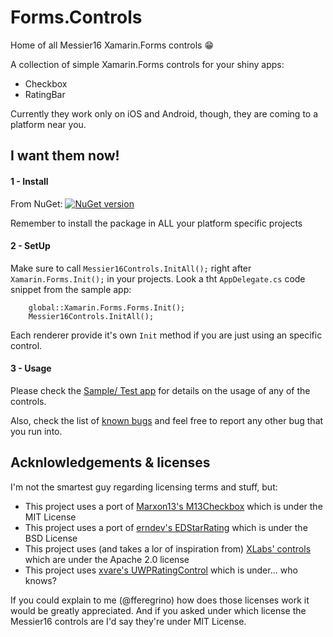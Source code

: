 # Forms.Controls
Home of all Messier16 Xamarin.Forms controls :grin:

A collection of simple Xamarin.Forms controls for your shiny apps: 

- Checkbox
- RatingBar

Currently they work only on iOS and Android, though, they are coming to a platform near you.

## I want them now!

#### 1 - Install  
From NuGet: [![NuGet version](https://badge.fury.io/nu/Messier16.Forms.Controls.svg)](https://www.nuget.org/packages/Messier16.Forms.Controls/)

Remember to install the package in ALL your platform specific projects

#### 2 - SetUp 
Make sure to call `Messier16Controls.InitAll();` right after `Xamarin.Forms.Init();` in your projects. Look a tht `AppDelegate.cs` code snippet from the sample app:

```
    global::Xamarin.Forms.Forms.Init();
    Messier16Controls.InitAll();
```

Each renderer provide it's own `Init` method if you are just using an specific control.


#### 3 - Usage

Please check the [Sample/ Test app](https://github.com/messier16/Forms.Controls/tree/master/TestApp) for details on the usage of any of the controls.

Also, check the list of [known bugs](https://github.com/messier16/Forms.Controls/labels/bug) and feel free to report any other bug that you run into.

## Acknlowledgements & licenses

I'm not the smartest guy regarding licensing terms and stuff, but:

- This project uses a port of [Marxon13's M13Checkbox](https://github.com/Marxon13/M13Checkbox) which is under the MIT License
- This project uses a port of [erndev's EDStarRating](https://github.com/erndev/EDStarRating) which is under the BSD License
- This project uses (and takes a lor of inspiration from) [XLabs' controls](https://github.com/XLabs/Xamarin-Forms-Labs) which are under the Apache 2.0 license
- This project uses [xvare's UWPRatingControl](https://github.com/xvare/UWPRatingControl) which is under... who knows?

If you could explain to me (@fferegrino) how does those licenses work it would be greatly appreciated. And if you asked under which license the Messier16 controls are I'd say they're under MIT License.
